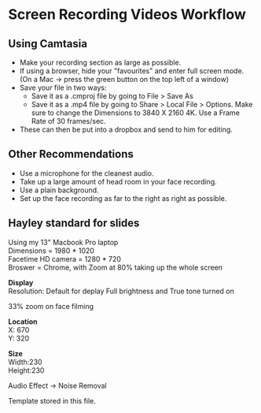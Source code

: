 # Screen Recording Videos Workflow

## Using Camtasia

- Make your recording section as large as possible.
- If using a browser, hide your "favourites" and enter full screen mode. (On a Mac -> press the green button on the top left of a window) 
- Save your file in two ways: 
    - Save it as a .cmproj file by going to File > Save As 
    - Save it as a .mp4 file by going to Share > Local File > Options. Make sure to change the Dimensions to 3840 X 2160 4K. Use a Frame Rate of 30 frames/sec.
- These can then be put into a dropbox and send to him for editing. 

## Other Recommendations 
- Use a microphone for the cleanest audio.
- Take up a large amount of head room in your face recording.
- Use a plain background.
- Set up the face recording as far to the right as right as possible.

## Hayley standard for slides 

Using my 13" Macbook Pro laptop      
Dimensions = 1980 * 1020      
Facetime HD camera = 1280 * 720     
Broswer = Chrome, with Zoom at 80% taking up the whole screen      

**Display**   
Resolution: Default for deplay
Full brightness and 
True tone turned on 

33% zoom on face filming     
     
**Location**    
X: 670    
Y: 320        
     
**Size**      
Width:230   
Height:230       
    
     
Audio Effect -> Noise Removal       

Template stored in this file.        
